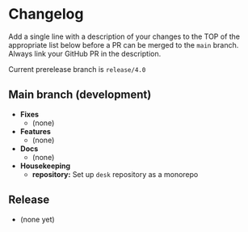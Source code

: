 # Changelog

Add a single line with a description of your changes to the TOP of the appropriate list below before a PR can be merged to the `main` branch. Always link your GitHub PR in the description.

Current prerelease branch is `release/4.0`

## Main branch (development)

- **Fixes**
  - (none)
- **Features**
  - (none)
- **Docs**
  - (none)
- **Housekeeping**
  - **repository:** Set up `desk` repository as a monorepo

## Release

- (none yet)
